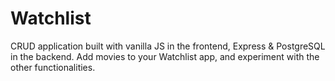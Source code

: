 # Watchlist
CRUD application built with vanilla JS in the frontend, Express & PostgreSQL in the backend. Add movies to your Watchlist app, and experiment with the other functionalities.
